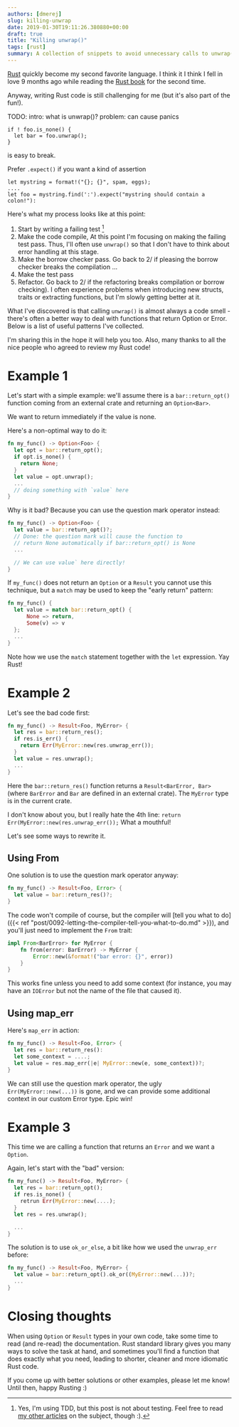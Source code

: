 ```yaml
---
authors: [dmerej]
slug: killing-unwrap
date: 2019-01-30T19:11:26.380880+00:00
draft: true
title: "Killing unwrap()"
tags: [rust]
summary: A collection of snippets to avoid unnecessary calls to unwrap() in Rust
---
```


[Rust](/tags/rust) quickly become my second favorite language. I think it
I think I fell in love 9 months ago while reading the [Rust book](https://doc.rust-lang.org/book/) for the second time.

Anyway, writing Rust code is still challenging for me (but it's also part of the fun!).

TODO:
intro: what is unwrap()?
problem: can cause panics
```
if ! foo.is_none() {
  let bar = foo.unwrap();
}
```
is easy to break.

Prefer `.expect()` if you want a kind of assertion

```
let mystring = format!("{}; {}", spam, eggs);
....
let foo = mystring.find(':').expect("mystring should contain a colon!"):
```

Here's what my process looks like at this point:

1. Start by writing a failing test [^1]
2. Make the code compile, At this point I'm focusing on making the failing test pass. Thus, I'll often use `unwrap()` so that I don't have to think about error handling at this stage.
3. Make the borrow checker pass. Go back to 2/ if pleasing the borrow checker breaks the compilation ...
4. Make the test pass
5. Refactor. Go back to 2/ if the refactoring breaks compilation or borrow checking). I often experience problems when introducing new structs, traits or extracting functions, but I'm slowly getting better at it.


What I've discovered is that calling `unwrap()` is almost always a code smell - there's often a better way to deal with functions that return Option or Error. Below is a list of useful patterns I've collected.

I'm sharing this in the hope it will help you too. Also, many thanks to all the nice people who agreed to review my Rust code!



# Example 1

Let's start with a simple example: we'll assume there is a `bar::return_opt()` function coming from an external crate and returning an `Option<Bar>`.

We want to return immediately if the value is none.

Here's a non-optimal way to do it:

```rust
fn my_func() -> Option<Foo> {
  let opt = bar::return_opt();
  if opt.is_none() {
    return None;
  }
  let value = opt.unwrap();
  ...
  // doing something with `value` here
}
```

Why is it bad? Because you can use the question mark operator instead:

```rust
fn my_func() -> Option<Foo> {
  let value = bar::return_opt()?;
  // Done: the question mark will cause the function to
  // return None automatically if bar::return_opt() is None
  ...

  // We can use value` here directly!
}
```

If `my_func()` does not return an `Option` or a `Result` you cannot
use this technique, but a `match` may be used to keep the "early return"
pattern:

```rust
fn my_func() {
  let value = match bar::return_opt() {
      None => return,
      Some(v) => v
  };
  ...
}
```

Note how we use the `match` statement together with the `let` expression. Yay Rust!


# Example 2

Let's see the bad code first:

```rust
fn my_func() -> Result<Foo, MyError> {
  let res = bar::return_res();
  if res.is_err() {
    return Err(MyError::new(res.unwrap_err());
  }
  let value = res.unwrap();
  ...
}
```

Here the `bar::return_res()` function returns a `Result<BarError, Bar>` (where
`BarError` and `Bar` are defined in an external crate). The `MyError` type is in the current crate.

I don't know about you, but I really hate the 4th line: `return Err(MyError::new(res.unwrap_err());` What a mouthful!

Let's see some ways to rewrite it.

## Using From

One solution is to use the question mark operator anyway:

```rust
fn my_func() -> Result<Foo, Error> {
  let value = bar::return_res()?;
}
```

The code won't compile of course, but the compiler will [tell you what to do]({{< ref "post/0092-letting-the-compiler-tell-you-what-to-do.md" >}}),
and you'll just need to implement the `From` trait:

```rust
impl From<BarError> for MyError {
    fn from(error: BarError) -> MyError {
        Error::new(&format!("bar error: {}", error))
    }
}
```

This works fine unless you need to add some context (for instance, you may have an `IOError` but not the name of the file that caused it).

## Using map_err

Here's `map_err` in action:

```rust
fn my_func() -> Result<Foo, Error> {
  let res = bar::return_res():
  let some_context = ....;
  let value = res.map_err(|e| MyError::new(e, some_context))?;
}
```

We can still use the question mark operator, the ugly `Err(MyError::new(...))`
is gone, and we can provide some additional context in our custom Error type. Epic win!

# Example 3

This time we are calling a function that returns an `Error` and we want a `Option`.

Again, let's start with the "bad" version:

```rust
fn my_func() -> Result<Foo, MyError> {
  let res = bar::return_opt();
  if res.is_none() {
    retrun Err(MyError::new(....);
  }
  let res = res.unwrap();

  ...
}
```

The solution is to use `ok_or_else`, a bit like how we used the `unwrap_err` before:

```rust
fn my_func() -> Result<Foo, MyError> {
  let value = bar::return_opt().ok_or((MyError::new(...))?;
  ...
}
```

# Closing thoughts

When using `Option` or `Result` types in your own code, take some time to read
(and re-read) the documentation. Rust standard library gives you many ways to
solve the task at hand, and sometimes you'll find a function that does exactly
what you need, leading to shorter, cleaner and more idiomatic Rust code.

If you come up with better solutions or other examples, please let me know!
Until then, happy Rusting :)

[^1]: Yes, I'm using TDD, but this post is not about testing. Feel free to read [my other articles](/tags/testing) on the subject, though :).
